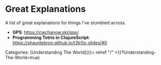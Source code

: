 # Great Explanations

A list of great explanations for things I've stumbled across.

 - **GPS**: https://ciechanow.ski/gps/
 - **Programming Tetris in ClojureScript**: https://shaunlebron.github.io/t3tr0s-slides/#0










Categories: [Understanding The World]({{< relref "/" >}}?Understanding-The-World=true)